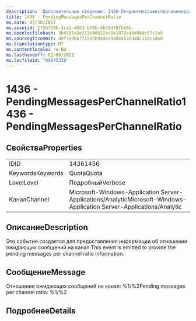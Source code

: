 ```yaml
---
description: 'Дополнительные сведения: 1436-Пендингмессажесперчаннелратио'
title: 1436 - PendingMessagesPerChannelRatio
ms.date: 03/30/2017
ms.assetid: 1f5b779b-1ca1-4653-b79b-db31df8fbb8b
ms.openlocfilehash: 3b4581a2e253e46622ac8a1872e45d94de57c2a0
ms.sourcegitcommit: ddf7edb67715a5b9a45e3dd44536dabc153c1de0
ms.translationtype: MT
ms.contentlocale: ru-RU
ms.lasthandoff: 02/06/2021
ms.locfileid: "99645338"
---
```

# <a name="1436---pendingmessagesperchannelratio"></a><span data-ttu-id="5f241-103">1436 - PendingMessagesPerChannelRatio</span><span class="sxs-lookup"><span data-stu-id="5f241-103">1436 - PendingMessagesPerChannelRatio</span></span>

## <a name="properties"></a><span data-ttu-id="5f241-104">Свойства</span><span class="sxs-lookup"><span data-stu-id="5f241-104">Properties</span></span>  
  
|||  
|-|-|  
|<span data-ttu-id="5f241-105">ID</span><span class="sxs-lookup"><span data-stu-id="5f241-105">ID</span></span>|<span data-ttu-id="5f241-106">1436</span><span class="sxs-lookup"><span data-stu-id="5f241-106">1436</span></span>|  
|<span data-ttu-id="5f241-107">Keywords</span><span class="sxs-lookup"><span data-stu-id="5f241-107">Keywords</span></span>|<span data-ttu-id="5f241-108">Quota</span><span class="sxs-lookup"><span data-stu-id="5f241-108">Quota</span></span>|  
|<span data-ttu-id="5f241-109">Level</span><span class="sxs-lookup"><span data-stu-id="5f241-109">Level</span></span>|<span data-ttu-id="5f241-110">Подробный</span><span class="sxs-lookup"><span data-stu-id="5f241-110">Verbose</span></span>|  
|<span data-ttu-id="5f241-111">Канал</span><span class="sxs-lookup"><span data-stu-id="5f241-111">Channel</span></span>|<span data-ttu-id="5f241-112">Microsoft-Windows-Application Server-Applications/Analytic</span><span class="sxs-lookup"><span data-stu-id="5f241-112">Microsoft-Windows-Application Server-Applications/Analytic</span></span>|  
  
## <a name="description"></a><span data-ttu-id="5f241-113">Описание</span><span class="sxs-lookup"><span data-stu-id="5f241-113">Description</span></span>  

 <span data-ttu-id="5f241-114">Это событие создается для предоставления информации об отношении ожидающих сообщений на канал.</span><span class="sxs-lookup"><span data-stu-id="5f241-114">This event is emitted to provide the pending messages per channel ratio information.</span></span>  
  
## <a name="message"></a><span data-ttu-id="5f241-115">Сообщение</span><span class="sxs-lookup"><span data-stu-id="5f241-115">Message</span></span>  

 <span data-ttu-id="5f241-116">Отношение ожидающих сообщений на канал: %1/%2</span><span class="sxs-lookup"><span data-stu-id="5f241-116">Pending messages per channel ratio: %1/%2</span></span>  
  
## <a name="details"></a><span data-ttu-id="5f241-117">Подробнее</span><span class="sxs-lookup"><span data-stu-id="5f241-117">Details</span></span>
